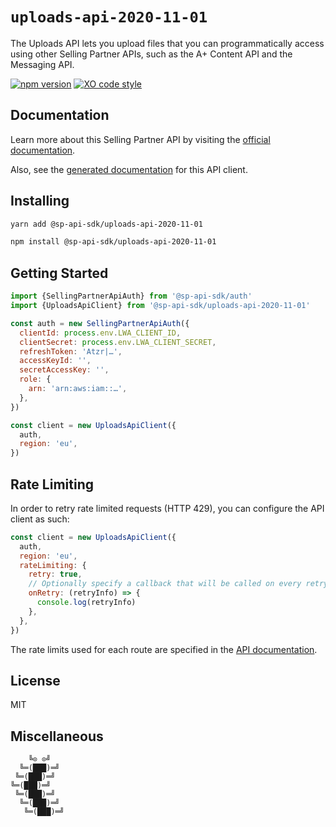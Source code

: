 # `uploads-api-2020-11-01`

The Uploads API lets you upload files that you can programmatically access using other Selling Partner APIs, such as the A+ Content API and the Messaging API.

[![npm version](https://badgen.net/npm/v/@sp-api-sdk/uploads-api-2020-11-01)](https://www.npmjs.com/package/@sp-api-sdk/uploads-api-2020-11-01)
[![XO code style](https://badgen.net/badge/code%20style/XO/cyan)](https://github.com/xojs/xo)

## Documentation

Learn more about this Selling Partner API by visiting the [official documentation](https://github.com/amzn/selling-partner-api-docs/tree/main/references/uploads-api/uploads_2020-11-01.md).

Also, see the [generated documentation](https://bizon.github.io/selling-partner-api-sdk/modules/_sp_api_sdk_uploads_api_2020_11_01.html) for this API client.

## Installing

```sh
yarn add @sp-api-sdk/uploads-api-2020-11-01
```

```sh
npm install @sp-api-sdk/uploads-api-2020-11-01
```

## Getting Started

```javascript
import {SellingPartnerApiAuth} from '@sp-api-sdk/auth'
import {UploadsApiClient} from '@sp-api-sdk/uploads-api-2020-11-01'

const auth = new SellingPartnerApiAuth({
  clientId: process.env.LWA_CLIENT_ID,
  clientSecret: process.env.LWA_CLIENT_SECRET,
  refreshToken: 'Atzr|…',
  accessKeyId: '',
  secretAccessKey: '',
  role: {
    arn: 'arn:aws:iam::…',
  },
})

const client = new UploadsApiClient({
  auth,
  region: 'eu',
})
```

## Rate Limiting

In order to retry rate limited requests (HTTP 429), you can configure the API client as such:

```javascript
const client = new UploadsApiClient({
  auth,
  region: 'eu',
  rateLimiting: {
    retry: true,
    // Optionally specify a callback that will be called on every retry.
    onRetry: (retryInfo) => {
      console.log(retryInfo)
    },
  },
})
```

The rate limits used for each route are specified in the [API documentation]((https://github.com/amzn/selling-partner-api-docs/tree/main/references/uploads-api/uploads_2020-11-01.md)).

## License

MIT

## Miscellaneous

```
    ╚⊙ ⊙╝
  ╚═(███)═╝
 ╚═(███)═╝
╚═(███)═╝
 ╚═(███)═╝
  ╚═(███)═╝
   ╚═(███)═╝
```
